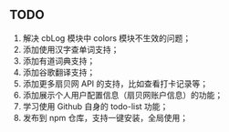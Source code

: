 ## TODO
1. 解决 cbLog 模块中 colors 模块不生效的问题；
2. 添加使用汉字查单词支持；
3. 添加有道词典支持；
4. 添加谷歌翻译支持；
5. 添加更多扇贝网 API 的支持，比如查看打卡记录等；
6. 添加展示个人用户配置信息（扇贝网账户信息）的功能；
7. 学习使用 Github 自身的 todo-list 功能；
8. 发布到 npm 仓库，支持一键安装，全局使用；
